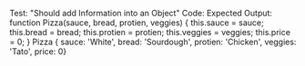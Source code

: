 Test: "Should add Information into an Object"
Code: 
Expected Output: function Pizza(sauce, bread, protien, veggies) {
  this.sauce = sauce;
  this.bread = bread;
  this.protien = protien;
  this.veggies = veggies;
  this.price = 0;
}
Pizza {
sauce: 'White', 
bread: 'Sourdough', 
protien: 'Chicken', 
veggies: 'Tato', 
price: 0}